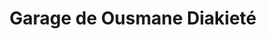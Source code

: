 ---
title: "Garage de Ousmane Diakieté"
url: /nzerekore/garage-de-ousmane-diakiete/
shop: réparation de voitures
---